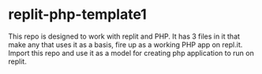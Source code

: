 # replit-php-template1

This repo is designed to work with replit and PHP. It has 3 files in it that make any that uses it as a basis, fire up as a working PHP app on repl.it. 
 Import this repo and use it as a model for creating php application to run on replit.
